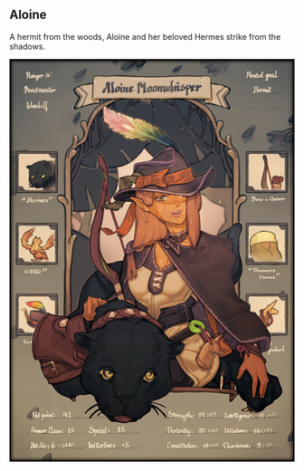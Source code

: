<!-- TITLE: Aloine -->
<!-- SUBTITLE: The Animal-Lover -->

## Aloine
A hermit from the woods, Aloine and her beloved Hermes strike from the shadows.

![Aloine](/uploads/aloine.jpg "Aloine")

